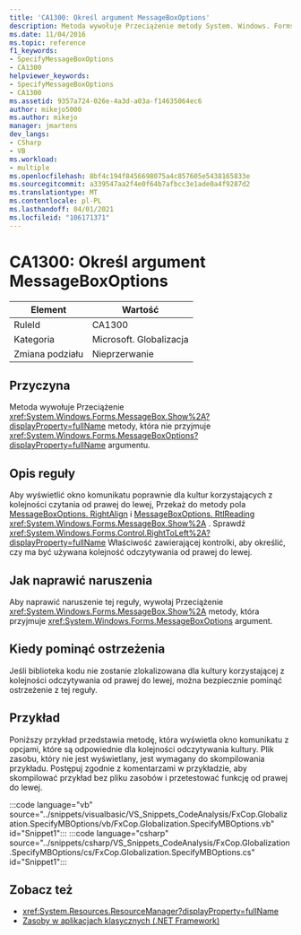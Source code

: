 ```yaml
---
title: 'CA1300: Określ argument MessageBoxOptions'
description: Metoda wywołuje Przeciążenie metody System. Windows. Forms. MessageBox. show, która nie przyjmuje argumentu MessageBoxOptions.
ms.date: 11/04/2016
ms.topic: reference
f1_keywords:
- SpecifyMessageBoxOptions
- CA1300
helpviewer_keywords:
- SpecifyMessageBoxOptions
- CA1300
ms.assetid: 9357a724-026e-4a3d-a03a-f14635064ec6
author: mikejo5000
ms.author: mikejo
manager: jmartens
dev_langs:
- CSharp
- VB
ms.workload:
- multiple
ms.openlocfilehash: 8bf4c194f8456698075a4c857605e5438165833e
ms.sourcegitcommit: a339547aa2f4e0f64b7afbcc3e1ade0a4f9287d2
ms.translationtype: MT
ms.contentlocale: pl-PL
ms.lasthandoff: 04/01/2021
ms.locfileid: "106171371"
---
```

# <a name="ca1300-specify-messageboxoptions"></a>CA1300: Określ argument MessageBoxOptions

|Element|Wartość|
|-|-|
|RuleId|CA1300|
|Kategoria|Microsoft. Globalizacja|
|Zmiana podziału|Nieprzerwanie|

## <a name="cause"></a>Przyczyna

Metoda wywołuje Przeciążenie <xref:System.Windows.Forms.MessageBox.Show%2A?displayProperty=fullName> metody, która nie przyjmuje <xref:System.Windows.Forms.MessageBoxOptions?displayProperty=fullName> argumentu.

## <a name="rule-description"></a>Opis reguły

Aby wyświetlić okno komunikatu poprawnie dla kultur korzystających z kolejności czytania od prawej do lewej, Przekaż do metody pola [MessageBoxOptions. RightAlign](<xref:System.Windows.Forms.MessageBoxOptions.RightAlign>) i [MessageBoxOptions. RtlReading](<xref:System.Windows.Forms.MessageBoxOptions.RtlReading>) <xref:System.Windows.Forms.MessageBox.Show%2A> . Sprawdź <xref:System.Windows.Forms.Control.RightToLeft%2A?displayProperty=fullName> Właściwość zawierającej kontrolki, aby określić, czy ma być używana kolejność odczytywania od prawej do lewej.

## <a name="how-to-fix-violations"></a>Jak naprawić naruszenia

Aby naprawić naruszenie tej reguły, wywołaj Przeciążenie <xref:System.Windows.Forms.MessageBox.Show%2A> metody, która przyjmuje <xref:System.Windows.Forms.MessageBoxOptions> argument.

## <a name="when-to-suppress-warnings"></a>Kiedy pominąć ostrzeżenia

Jeśli biblioteka kodu nie zostanie zlokalizowana dla kultury korzystającej z kolejności odczytywania od prawej do lewej, można bezpiecznie pominąć ostrzeżenie z tej reguły.

## <a name="example"></a>Przykład

Poniższy przykład przedstawia metodę, która wyświetla okno komunikatu z opcjami, które są odpowiednie dla kolejności odczytywania kultury. Plik zasobu, który nie jest wyświetlany, jest wymagany do skompilowania przykładu. Postępuj zgodnie z komentarzami w przykładzie, aby skompilować przykład bez pliku zasobów i przetestować funkcję od prawej do lewej.

:::code language="vb" source="../snippets/visualbasic/VS_Snippets_CodeAnalysis/FxCop.Globalization.SpecifyMBOptions/vb/FxCop.Globalization.SpecifyMBOptions.vb" id="Snippet1":::
:::code language="csharp" source="../snippets/csharp/VS_Snippets_CodeAnalysis/FxCop.Globalization.SpecifyMBOptions/cs/FxCop.Globalization.SpecifyMBOptions.cs" id="Snippet1":::

## <a name="see-also"></a>Zobacz też

- <xref:System.Resources.ResourceManager?displayProperty=fullName>
- [Zasoby w aplikacjach klasycznych (.NET Framework)](/dotnet/framework/resources/index)
